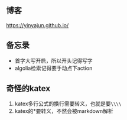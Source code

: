## 博客

https://yinyajun.github.io/


## 备忘录
* 首字大写开启，所以开头记得写字
* algolia检索记得要手动点下action

## 奇怪的katex
1. katex多行公式的换行需要转义，也就是要`\\\\`
1. katex的*要转义，不然会被markdown解析